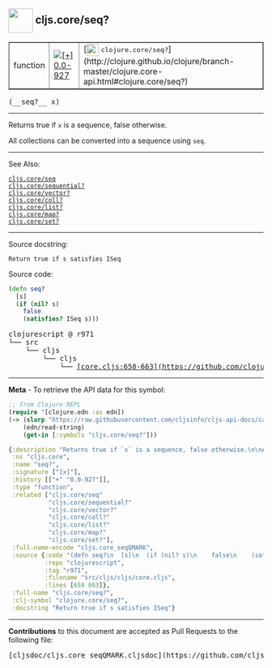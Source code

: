 ## <img width="48px" valign="middle" src="http://i.imgur.com/Hi20huC.png"> cljs.core/seq?

 <table border="1">
<tr>

<td>function</td>
<td><a href="https://github.com/cljsinfo/cljs-api-docs/tree/0.0-927"><img valign="middle" alt="[+] 0.0-927" src="https://img.shields.io/badge/+-0.0--927-lightgrey.svg"></a> </td>
<td>
[<img height="24px" valign="middle" src="http://i.imgur.com/1GjPKvB.png"> <samp>clojure.core/seq?</samp>](http://clojure.github.io/clojure/branch-master/clojure.core-api.html#clojure.core/seq?)
</td>
</tr>
</table>

 <samp>
(__seq?__ x)<br>
</samp>

---

Returns true if `x` is a sequence, false otherwise.

All collections can be converted into a sequence using `seq`.

---


See Also:

[`cljs.core/seq`](cljs.core_seq.md)<br>
[`cljs.core/sequential?`](cljs.core_sequentialQMARK.md)<br>
[`cljs.core/vector?`](cljs.core_vectorQMARK.md)<br>
[`cljs.core/coll?`](cljs.core_collQMARK.md)<br>
[`cljs.core/list?`](cljs.core_listQMARK.md)<br>
[`cljs.core/map?`](cljs.core_mapQMARK.md)<br>
[`cljs.core/set?`](cljs.core_setQMARK.md)<br>

---

Source docstring:

```
Return true if s satisfies ISeq
```

Source code:

```clj
(defn seq?
  [s]
  (if (nil? s)
    false
    (satisfies? ISeq s)))
```

 <pre>
clojurescript @ r971
└── src
    └── cljs
        └── cljs
            └── <ins>[core.cljs:658-663](https://github.com/clojure/clojurescript/blob/r971/src/cljs/cljs/core.cljs#L658-L663)</ins>
</pre>


---

__Meta__ - To retrieve the API data for this symbol:

```clj
;; from Clojure REPL
(require '[clojure.edn :as edn])
(-> (slurp "https://raw.githubusercontent.com/cljsinfo/cljs-api-docs/catalog/cljs-api.edn")
    (edn/read-string)
    (get-in [:symbols "cljs.core/seq?"]))
```

```clj
{:description "Returns true if `x` is a sequence, false otherwise.\n\nAll collections can be converted into a sequence using `seq`.",
 :ns "cljs.core",
 :name "seq?",
 :signature ["[x]"],
 :history [["+" "0.0-927"]],
 :type "function",
 :related ["cljs.core/seq"
           "cljs.core/sequential?"
           "cljs.core/vector?"
           "cljs.core/coll?"
           "cljs.core/list?"
           "cljs.core/map?"
           "cljs.core/set?"],
 :full-name-encode "cljs.core_seqQMARK",
 :source {:code "(defn seq?\n  [s]\n  (if (nil? s)\n    false\n    (satisfies? ISeq s)))",
          :repo "clojurescript",
          :tag "r971",
          :filename "src/cljs/cljs/core.cljs",
          :lines [658 663]},
 :full-name "cljs.core/seq?",
 :clj-symbol "clojure.core/seq?",
 :docstring "Return true if s satisfies ISeq"}

```

---

__Contributions__ to this document are accepted as Pull Requests to the following file:

 <pre>
[cljsdoc/cljs.core_seqQMARK.cljsdoc](https://github.com/cljsinfo/cljs-api-docs/blob/master/cljsdoc/cljs.core_seqQMARK.cljsdoc)
</pre>

